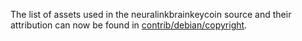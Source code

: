 The list of assets used in the neuralinkbrainkeycoin source and their attribution can now be found in [contrib/debian/copyright](../contrib/debian/copyright).
